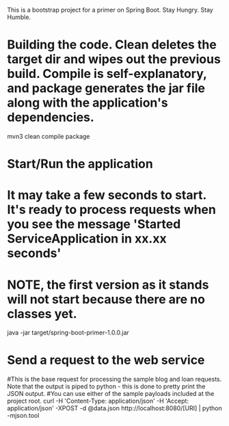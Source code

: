 This is a bootstrap project for a primer on Spring Boot.  Stay Hungry. Stay Humble.

# Building the code.  Clean deletes the target dir and wipes out the previous build.  Compile is self-explanatory, and package generates the jar file along with the application's dependencies.
mvn3 clean compile package

# Start/Run the application
# It may take a few seconds to start. It's ready to process requests when you see the message 'Started ServiceApplication in xx.xx seconds'

# NOTE, the first version as it stands will not start because there are no classes yet. 
java -jar target/spring-boot-primer-1.0.0.jar

# Send a request to the web service
#This is the base request for processing the sample blog and loan requests.  Note that the output is piped to python - this is done to pretty print the JSON output.
#You can use either of the sample payloads included at the project root.
curl -H 'Content-Type: application/json' -H 'Accept: application/json' -XPOST -d @data.json http://localhost:8080/[URI] | python -mjson.tool
